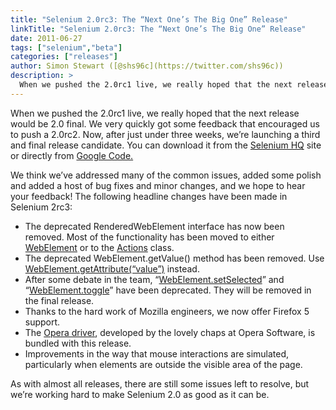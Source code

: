 ```yaml
---
title: "Selenium 2.0rc3: The “Next One’s The Big One” Release"
linkTitle: "Selenium 2.0rc3: The “Next One’s The Big One” Release"
date: 2011-06-27
tags: ["selenium","beta"]
categories: ["releases"]
author: Simon Stewart ([@shs96c](https://twitter.com/shs96c))
description: >
  When we pushed the 2.0rc1 live, we really hoped that the next release would be 2.0 final.
---
```


When we pushed the 2.0rc1 live, we really hoped that the next release would be 2.0 final. We very quickly got some feedback that encouraged us to push a 2.0rc2. Now, after just under three weeks, we’re launching a third and final release candidate. You can download it from the [Selenium HQ](http://seleniumhq.org/download/) site or directly from [Google Code.](http://code.google.com/p/selenium/downloads/list)

We think we’ve addressed many of the common issues, added some polish and added a host of bug fixes and minor changes, and we hope to hear your feedback! The following headline changes have been made in Selenium 2rc3:

*   The deprecated RenderedWebElement interface has now been removed. Most of the functionality has been moved to either [WebElement](http://selenium.googlecode.com/svn/trunk/docs/api/java/org/openqa/selenium/WebElement.html) or to the [Actions](http://selenium.googlecode.com/svn/trunk/docs/api/java/org/openqa/selenium/interactions/Actions.html) class.
*   The deprecated WebElement.getValue() method has been removed. Use [WebElement.getAttribute(“value”)](http://selenium.googlecode.com/svn/trunk/docs/api/java/org/openqa/selenium/WebElement.html#getAttribute(java.lang.String)) instead.
*   After some debate in the team, “[WebElement.setSelected](http://selenium.googlecode.com/svn/trunk/docs/api/java/org/openqa/selenium/WebElement.html#setSelected())” and “[WebElement.toggle](http://selenium.googlecode.com/svn/trunk/docs/api/java/org/openqa/selenium/WebElement.html#toggle())” have been deprecated. They will be removed in the final release.
*   Thanks to the hard work of Mozilla engineers, we now offer Firefox 5 support.
*   The [Opera driver](http://www.opera.com/developer/tools/operadriver/), developed by the lovely chaps at Opera Software, is bundled with this release.
*   Improvements in the way that mouse interactions are simulated, particularly when elements are outside the visible area of the page.

As with almost all releases, there are still some issues left to resolve, but we’re working hard to make Selenium 2.0 as good as it can be.